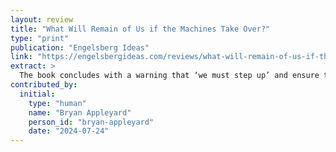 ```yaml
---
layout: review
title: "What Will Remain of Us if the Machines Take Over?"
type: "print"
publication: "Engelsberg Ideas"
link: "https://engelsbergideas.com/reviews/what-will-remain-of-us-if-the-machines-take-over"
extract: >
  The book concludes with a warning that ‘we must step up’ and ensure the machines remain our servants. He is right – of course we must, but will we?
contributed_by:
  initial:
    type: "human"
    name: "Bryan Appleyard"
    person_id: "bryan-appleyard"
    date: "2024-07-24"
---
```

